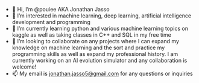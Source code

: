 - 👋 Hi, I’m @pouiee AKA Jonathan Jasso
- 👀 I’m interested in machine learning, deep learning, artificial intelligence development and programming
- 🌱 I’m currently learning python and various machine learning topics on kaggle as well as taking classes in C++ and SQL in my free time
- 💞️ I’m looking to collaborate on any projects where I can expand my knowledge on machine learning and the sort and practice my programming skills as well as expand my professional history. I am currently working on an AI evolution simulator and any collaboration is welcome!
- 📫 My email is jonathan.jasso5@gmail.com for any questions or inquiries
